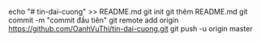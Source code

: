 echo "# tin-dai-cuong" >> README.md 
git init 
git thêm README.md 
git commit -m "commit đầu tiên" 
git remote add origin https://github.com/OanhVuThi/tin-dai-cuong.git
 git push -u origin master
